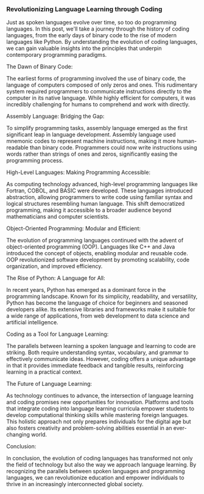 ### Revolutionizing Language Learning through Coding
Just as spoken languages evolve over time, so too do programming languages. In this post, we'll take a journey through the history of coding languages, from the early days of binary code to the rise of modern languages like Python. By understanding the evolution of coding languages, we can gain valuable insights into the principles that underpin contemporary programming paradigms.

The Dawn of Binary Code:

The earliest forms of programming involved the use of binary code, the language of computers composed of only zeros and ones. This rudimentary system required programmers to communicate instructions directly to the computer in its native language. While highly efficient for computers, it was incredibly challenging for humans to comprehend and work with directly.

Assembly Language: Bridging the Gap:

To simplify programming tasks, assembly language emerged as the first significant leap in language development. Assembly language used mnemonic codes to represent machine instructions, making it more human-readable than binary code. Programmers could now write instructions using words rather than strings of ones and zeros, significantly easing the programming process.

High-Level Languages: Making Programming Accessible:

As computing technology advanced, high-level programming languages like Fortran, COBOL, and BASIC were developed. These languages introduced abstraction, allowing programmers to write code using familiar syntax and logical structures resembling human language. This shift democratized programming, making it accessible to a broader audience beyond mathematicians and computer scientists.

Object-Oriented Programming: Modular and Efficient:

The evolution of programming languages continued with the advent of object-oriented programming (OOP). Languages like C++ and Java introduced the concept of objects, enabling modular and reusable code. OOP revolutionized software development by promoting scalability, code organization, and improved efficiency.

The Rise of Python: A Language for All:

In recent years, Python has emerged as a dominant force in the programming landscape. Known for its simplicity, readability, and versatility, Python has become the language of choice for beginners and seasoned developers alike. Its extensive libraries and frameworks make it suitable for a wide range of applications, from web development to data science and artificial intelligence.

Coding as a Tool for Language Learning:

The parallels between learning a spoken language and learning to code are striking. Both require understanding syntax, vocabulary, and grammar to effectively communicate ideas. However, coding offers a unique advantage in that it provides immediate feedback and tangible results, reinforcing learning in a practical context.

The Future of Language Learning:

As technology continues to advance, the intersection of language learning and coding promises new opportunities for innovation. Platforms and tools that integrate coding into language learning curricula empower students to develop computational thinking skills while mastering foreign languages. This holistic approach not only prepares individuals for the digital age but also fosters creativity and problem-solving abilities essential in an ever-changing world.

 Conclusion:

In conclusion, the evolution of coding languages has transformed not only the field of technology but also the way we approach language learning. By recognizing the parallels between spoken languages and programming languages, we can revolutionize education and empower individuals to thrive in an increasingly interconnected global society.


